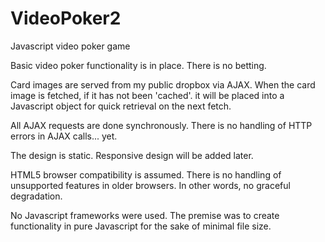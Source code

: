 VideoPoker2
===========

Javascript video poker game

Basic video poker functionality is in place. There is no betting.

Card images are served from my public dropbox via AJAX. When the card image is fetched, if it has not been 'cached'. it will be placed into a Javascript object for quick retrieval on the next fetch.

All AJAX requests are done synchronously. There is no handling of HTTP errors in AJAX calls... yet.

The design is static. Responsive design will be added later.

HTML5 browser compatibility is assumed. There is no handling of unsupported features in older browsers. In other words, no graceful degradation.

No Javascript frameworks were used. The premise was to create functionality in pure Javascript for the sake of minimal file size.
